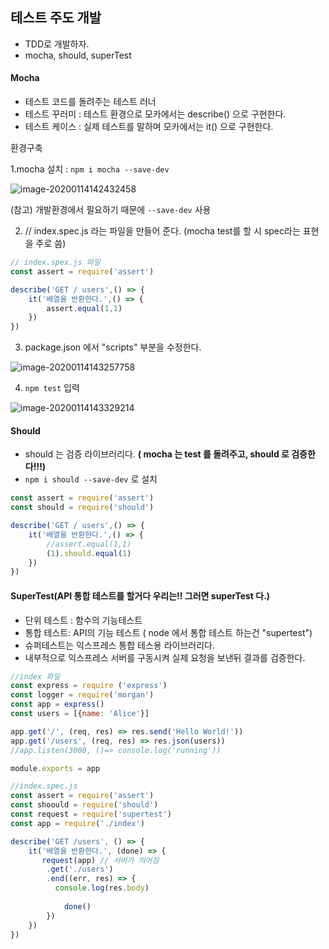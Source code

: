 ## 테스트 주도 개발

* TDD로 개발하자.
* mocha, should, superTest

#### Mocha

* 테스트 코드를 돌려주는 테스트 러너
* 테스트 꾸러미 : 테스트 환경으로 모카에서는 describe() 으로 구현한다.
* 테스트 케이스 : 실제 테스트를 말하며 모카에서는 it() 으로 구현한다.

환경구축

1.mocha 설치 : `npm i mocha --save-dev`

![image-20200114142432458](C:\Users\user\AppData\Roaming\Typora\typora-user-images\image-20200114142432458.png)

(참고) 개발환경에서 필요하기 때문에 `--save-dev` 사용



2. // index.spec.js 라는 파일을 만들어 준다. (mocha test를 할 시 spec라는 표현을 주로 씀)

~~~javascript
// index.spex.js 파일
const assert = require('assert')

describe('GET / users',() => {
    it('배열을 반환한다.',() => {
        assert.equal(1,1)
    })
})
~~~

3. package.json 에서 "scripts" 부분을 수정한다.

![image-20200114143257758](C:\Users\user\AppData\Roaming\Typora\typora-user-images\image-20200114143257758.png)

4. `npm test` 입력

![image-20200114143329214](C:\Users\user\AppData\Roaming\Typora\typora-user-images\image-20200114143329214.png)

#### Should 

* should 는 검증 라이브러리다. **( mocha 는 test 를 돌려주고, should 로 검증한다!!!)**
* `npm i should --save-dev` 로 설치

~~~javascript
const assert = require('assert')
const should = require('should')

describe('GET / users',() => {
    it('배열을 반환한다.',() => {
        //assert.equal(1,1)
    	(1).should.equal(1)
    })
})
~~~



#### SuperTest(API 통합 테스트를 할거다 우리는!! 그러면 superTest 다.)

* 단위 테스트 : 함수의 기능테스트
* 통합 테스트: API의 기능 테스트 ( node 에서  통합 테스트 하는건 "supertest")
* 슈퍼테스트는 익스프레스 통합 테스용 라이브러리다.
* 내부적으로 익스프레스 서버를 구동시켜 실제 요청을 보낸뒤 결과를 검증한다.

~~~javascript
//index 파일
const express = require ('express')
const logger = require('morgan')
const app = express()
const users = [{name: 'Alice'}]

app.get('/', (req, res) => res.send('Hello World!'))
app.get('/users', (req, res) => res.json(users))
//app.listen(3000, ()=> console.log('running'))

module.exports = app
~~~

~~~javascript
//index.spec.js
const assert = require('assert')
const shoould = require('should')
const request = require('supertest')
const app = require('./index')

describe('GET /users', () => {
    it('배열을 반환한다.', (done) => {
       request(app) // 서버가 띄어짐
        .get('./users')
        .end((err, res) => {
          console.log(res.body)
            
            done()
        })
    })
})

~~~





